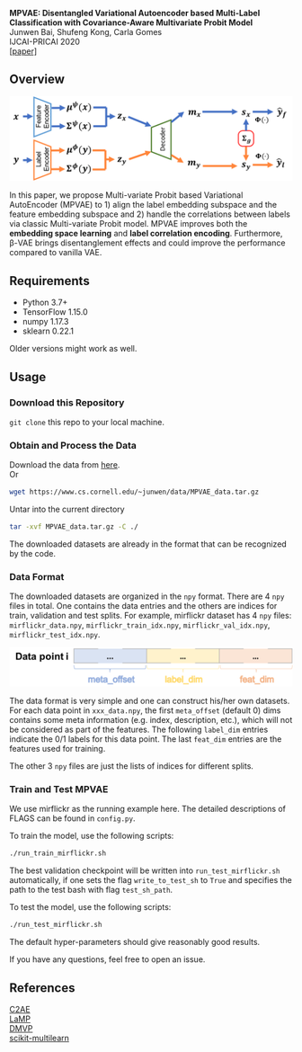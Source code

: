 **MPVAE: Disentangled Variational Autoencoder based Multi-Label Classification with Covariance-Aware Multivariate Probit Model**</br>
Junwen Bai, Shufeng Kong, Carla Gomes</br>
IJCAI-PRICAI 2020<br/>
[[paper]]()

## Overview
<div align=center><img src="pngs/overview.png"></div>

In this paper, we propose Multi-variate Probit based Variational AutoEncoder (MPVAE) to 1) align the label embedding subspace and the feature embedding subspace and 2) handle the correlations between labels via classic Multi-variate Probit model. MPVAE improves both the **embedding space learning** and **label correlation encoding**. Furthermore, β-VAE brings disentanglement effects and could improve the performance compared to vanilla VAE.

## Requirements
- Python 3.7+
- TensorFlow 1.15.0
- numpy 1.17.3
- sklearn 0.22.1

Older versions might work as well.

## Usage

### Download this Repository
```git clone``` this repo to your local machine.

### Obtain and Process the Data
Download the data from [here](https://www.cs.cornell.edu/~junwen/data/MPVAE_data.tar.gz).</br>
Or
```bash
wget https://www.cs.cornell.edu/~junwen/data/MPVAE_data.tar.gz
```

Untar into the current directory
```bash
tar -xvf MPVAE_data.tar.gz -C ./
```

The downloaded datasets are already in the format that can be recognized by the code. 

### Data Format
The downloaded datasets are organized in the `npy` format. There are 4 `npy` files in total. One contains the data entries and the others are indices for train, validation and test splits. For example, mirflickr dataset has 4 `npy` files: `mirflickr_data.npy`, `mirflickr_train_idx.npy`, `mirflickr_val_idx.npy`, `mirflickr_test_idx.npy`.

<div align=center><img src="pngs/data_format.png"></div>

The data format is very simple and one can construct his/her own datasets. For each data point in `xxx_data.npy`, the first `meta_offset` (default 0) dims contains some meta information (e.g. index, description, etc.), which will not be considered as part of the features. The following `label_dim` entries indicate the 0/1 labels for this data point. The last `feat_dim` entries are the features used for training.

The other 3 `npy` files are just the lists of indices for different splits.

### Train and Test MPVAE

We use mirflickr as the running example here. The detailed descriptions of FLAGS can be found in `config.py`.

To train the model, use the following scripts:
```bash
./run_train_mirflickr.sh
```
The best validation checkpoint will be written into `run_test_mirflickr.sh` automatically, if one sets the flag `write_to_test_sh` to `True` and specifies the path to the test bash with flag `test_sh_path`.

To test the model, use the following scripts:
```bash
./run_test_mirflickr.sh
```
The default hyper-parameters should give reasonably good results.

If you have any questions, feel free to open an issue.

## References
[C2AE](https://github.com/hinanmu/C2AE_tensorflow)</br>
[LaMP](https://github.com/QData/LaMP)</br>
[DMVP](https://bitbucket.org/DiChen9412/icml2018_dmvp)</br>
[scikit-multilearn](http://scikit.ml/api/skmultilearn.html)
